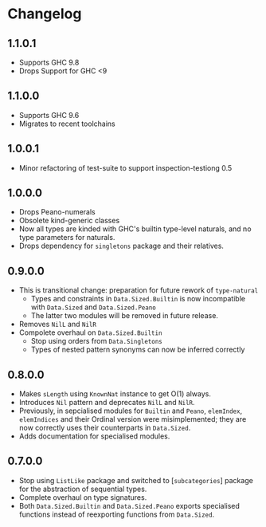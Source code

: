 # Changelog

## 1.1.0.1

* Supports GHC 9.8
* Drops Support for GHC <9

## 1.1.0.0

* Supports GHC 9.6
* Migrates to recent toolchains

## 1.0.0.1

* Minor refactoring of test-suite to support inspection-testiong 0.5

## 1.0.0.0

* Drops Peano-numerals
* Obsolete kind-generic classes
* Now all types are kinded with GHC's builtin type-level naturals, and no type parameters for naturals.
* Drops dependency for `singletons` package and their relatives.

## 0.9.0.0

* This is transitional change: preparation for future rework of `type-natural`
  - Types and constraints in `Data.Sized.Builtin` is now incompatible with `Data.Sized` and `Data.Sized.Peano`
  - The latter two modules will be removed in future release.
* Removes `NilL` and `NilR`
* Compolete overhaul on `Data.Sized.Builtin`
  - Stop using orders from `Data.Singletons`
  - Types of nested pattern synonyms can now be inferred correctly

## 0.8.0.0

* Makes `sLength` using `KnownNat` instance to get O(1) always.
* Introduces `Nil` pattern and deprecates `NilL` and `NilR`.
* Previously, in sepcialised modules for `Builtin` and `Peano`,
  `elemIndex`, `elemIndices` and their Ordinal version were misimplemented;
  they are now correctly uses their counterparts in `Data.Sized`.
* Adds documentation for specialised modules.

## 0.7.0.0

* Stop using `ListLike` package and switched to [`subcategories`] package for the abstraction of sequential types.
* Complete overhaul on type signatures.
* Both `Data.Sized.Builtin` and `Data.Sized.Peano` exports specialised functions instead of reexporting functions from `Data.Sized`.
